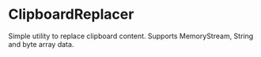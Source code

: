 # ClipboardReplacer
Simple utility to replace clipboard content.
Supports MemoryStream, String and byte array data.
